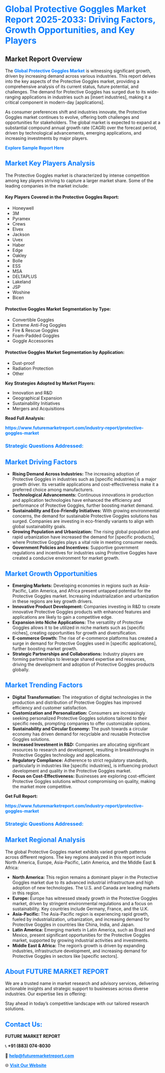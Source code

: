 <h1 style="color: #007BFF;">Global Protective Goggles Market Report 2025-2033: Driving Factors, Growth Opportunities, and Key Players</h1>

<section id="overview">
<h2>Market Report Overview</h2>
<p>The <a href="https://www.futuremarketreport.com/industry-report/protective-goggles-market" style="color: #007BFF; text-decoration: none;"><strong>Global Protective Goggles Market</strong></a> is witnessing significant growth, driven by increasing demand across various industries. This report delves into the key aspects of the Protective Goggles market, providing a comprehensive analysis of its current status, future potential, and challenges. The demand for Protective Goggles has surged due to its wide-ranging applications in industries such as [insert industries], making it a critical component in modern-day [applications].</p>
<p>As consumer preferences shift and industries innovate, the Protective Goggles market continues to evolve, offering both challenges and opportunities for stakeholders. The global market is expected to expand at a substantial compound annual growth rate (CAGR) over the forecast period, driven by technological advancements, emerging applications, and increasing investments by major players.</p>
</section>

<section id="overview">
<p><a href="https://www.futuremarketreport.com/request-sample/reportId=89166" style="color: #007BFF; text-decoration: none;"><strong>Explore Sample Report Here</strong></a></p>
</section>

<section id="key-players">
<h2 style="color: #007BFF;">Market Key Players Analysis</h2>
<p>The Protective Goggles market is characterized by intense competition among key players striving to capture a larger market share. Some of the leading companies in the market include:</p>
<h4>Key Players Covered in the Protective Goggles Report:</h4>
<ul><li>Honeywell</li><li>3M</li><li>Pyramex</li><li>Crews</li><li>Elvex</li><li>Jackson</li><li>Uvex</li><li>Haber</li><li>Edge</li><li>Oakley</li><li>Bolle</li><li>ESS</li><li>MSA</li><li>DELTAPLUS</li><li>Lakeland</li><li>JSP</li><li>Woshine</li><li>Bicen</li></ul>
<h4>Protective Goggles Market Segmentation by Type:</h4>
<ul><li>Convertible Goggles</li><li>Extreme Anti-Fog Goggles</li><li>Fire &amp; Rescue Goggles</li><li>Foam-Padded Goggles</li><li>Goggle Accessories</li></ul>

<h4>Protective Goggles Market Segmentation by Application:</h4>
<ul><li>Dust-proof</li><li>Radiation Protection</li><li>Other</li></ul>
<p><strong>Key Strategies Adopted by Market Players:</strong></p>
<ul>
<li>Innovation and R&D</li>
<li>Geographical Expansion</li>
<li>Sustainability Initiatives</li>
<li>Mergers and Acquisitions</li>
</ul>
</section>

<section>
<p><strong>Read Full Analysis: </strong></p><a href="https://www.futuremarketreport.com/industry-report/protective-goggles-market" style="color: #007BFF; text-decoration: none;"><strong>https://www.futuremarketreport.com/industry-report/protective-goggles-market</strong></a>
<h3 style="color: #007BFF;">Strategic Questions Addressed:</h3>
</section>

<section id="driving-factors">
<h2 style="color: #007BFF;">Market Driving Factors</h2>
<ul>
<li><strong>Rising Demand Across Industries:</strong> The increasing adoption of Protective Goggles in industries such as [specific industries] is a major growth driver. Its versatile applications and cost-effectiveness make it a preferred choice among manufacturers.</li>
<li><strong>Technological Advancements:</strong> Continuous innovations in production and application technologies have enhanced the efficiency and performance of Protective Goggles, further boosting market demand.</li>
<li><strong>Sustainability and Eco-Friendly Initiatives:</strong> With growing environmental concerns, the demand for sustainable Protective Goggles solutions has surged. Companies are investing in eco-friendly variants to align with global sustainability goals.</li>
<li><strong>Growing Population and Urbanization:</strong> The rising global population and rapid urbanization have increased the demand for [specific products], where Protective Goggles plays a vital role in meeting consumer needs.</li>
<li><strong>Government Policies and Incentives:</strong> Supportive government regulations and incentives for industries using Protective Goggles have created a conducive environment for market growth.</li>
</ul>
</section>

<section id="growth-opportunities">
<h2 style="color: #007BFF;">Market Growth Opportunities</h2>
<ul>
<li><strong>Emerging Markets:</strong> Developing economies in regions such as Asia-Pacific, Latin America, and Africa present untapped potential for the Protective Goggles market. Increasing industrialization and urbanization in these regions are key growth drivers.</li>
<li><strong>Innovative Product Development:</strong> Companies investing in R&D to create innovative Protective Goggles products with enhanced features and applications are likely to gain a competitive edge.</li>
<li><strong>Expansion into Niche Applications:</strong> The versatility of Protective Goggles allows it to be utilized in niche markets such as [specific niches], creating opportunities for growth and diversification.</li>
<li><strong>E-commerce Growth:</strong> The rise of e-commerce platforms has created a surge in demand for Protective Goggles used in [specific applications], further boosting market growth.</li>
<li><strong>Strategic Partnerships and Collaborations:</strong> Industry players are forming partnerships to leverage shared expertise and resources, driving the development and adoption of Protective Goggles products globally.</li>
</ul>
</section>

<section id="trending-factors">
<h2 style="color: #007BFF;">Market Trending Factors</h2>
<ul>
<li><strong>Digital Transformation:</strong> The integration of digital technologies in the production and distribution of Protective Goggles has improved efficiency and customer satisfaction.</li>
<li><strong>Customization and Personalization:</strong> Consumers are increasingly seeking personalized Protective Goggles solutions tailored to their specific needs, prompting companies to offer customizable options.</li>
<li><strong>Sustainability and Circular Economy:</strong> The push towards a circular economy has driven demand for recyclable and reusable Protective Goggles solutions.</li>
<li><strong>Increased Investment in R&D:</strong> Companies are allocating significant resources to research and development, resulting in breakthroughs in Protective Goggles technology and applications.</li>
<li><strong>Regulatory Compliance:</strong> Adherence to strict regulatory standards, particularly in industries like [specific industries], is influencing product development and quality in the Protective Goggles market.</li>
<li><strong>Focus on Cost-Effectiveness:</strong> Businesses are exploring cost-efficient Protective Goggles solutions without compromising on quality, making the market more competitive.</li>
</ul>
</section>

<section>
<p><strong>Get Full Report: </strong></p><a href="https://www.futuremarketreport.com/industry-report/protective-goggles-market" style="color: #007BFF; text-decoration: none;"><strong>https://www.futuremarketreport.com/industry-report/protective-goggles-market</strong></a>
<h3 style="color: #007BFF;">Strategic Questions Addressed:</h3>
</section>


<section id="regional-analysis">
<h2 style="color: #007BFF;">Market Regional Analysis</h2>
<p>The global Protective Goggles market exhibits varied growth patterns across different regions. The key regions analyzed in this report include North America, Europe, Asia-Pacific, Latin America, and the Middle East & Africa:</p>
<ul>
<li><strong>North America:</strong> This region remains a dominant player in the Protective Goggles market due to its advanced industrial infrastructure and high adoption of new technologies. The U.S. and Canada are leading markets in this region.</li>
<li><strong>Europe:</strong> Europe has witnessed steady growth in the Protective Goggles market, driven by stringent environmental regulations and a focus on sustainability. Key countries include Germany, France, and the U.K.</li>
<li><strong>Asia-Pacific:</strong> The Asia-Pacific region is experiencing rapid growth, fueled by industrialization, urbanization, and increasing demand for Protective Goggles in countries like China, India, and Japan.</li>
<li><strong>Latin America:</strong> Emerging markets in Latin America, such as Brazil and Mexico, present significant opportunities for the Protective Goggles market, supported by growing industrial activities and investments.</li>
<li><strong>Middle East & Africa:</strong> The region’s growth is driven by expanding industries, infrastructure development, and increasing demand for Protective Goggles in sectors like [specific sectors].</li>
</ul>
</section>

<footer>
<h2 style="color: #007BFF;">About FUTURE MARKET REPORT</h2>
<p>We are a trusted name in market research and advisory services, delivering actionable insights and strategic support to businesses across diverse industries. Our expertise lies in offering:</p>

<p>Stay ahead in today’s competitive landscape with our tailored research solutions.</p>

<h2 style="color: #007BFF;">Contact Us:</h2>
<p><strong>FUTURE MARKET REPORT</strong></p>
<p>📞 <strong>+91 (883) 074-8030</strong></p>
<p>📧 <strong><a href="mailto:help@futuremarketreport.com" style="color: #007BFF;">help@futuremarketreport.com</a></strong></p>
<p>🌐 <strong><a href="https://www.futuremarketreport.com/" style="color: #007BFF;">Visit Our Website</a></strong></p>
</footer>